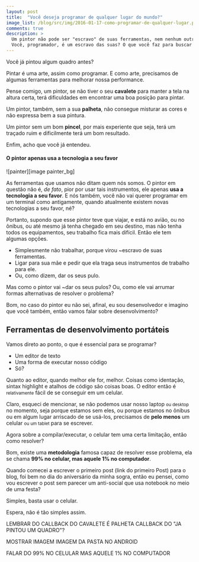 ```yaml
---
layout: post
title:  "Você deseja programar de qualquer lugar do mundo?"
image_list: /blog/src/img/2016-01-17-como-programar-de-qualquer-lugar.png
comments: true
description: >
  Um pintor não pode ser "escravo" de suas ferramentas, nem nenhum outro profissional.
  Você, programador, é um escravo das suas? O que você faz para buscar sua independência?
---
```


Você já pintou algum quadro antes?

Pintar é uma arte, assim como programar. E como arte, precisamos de algumas ferramentas para melhorar nossa performance. 

Pense comigo, um pintor, se não tiver o seu <strong>cavalete</strong> para manter a tela na altura certa, terá dificuldades em encontrar uma boa posição para pintar.

Um pintor, também, sem a sua <strong>palheta</strong>, não consegue misturar as cores e não expressa bem a sua pintura.

Um pintor sem um bom <strong>pincel</strong>, por mais experiente que seja, terá um traçado ruim e dificilmente terá um bom resultado.

Enfim, acho que você já entendeu.

<h4 class="image-title">O pintor apenas usa a tecnologia a seu favor</h4>
<span class="center-horizontal">
	![painter][image painter_bg]
</span>

As ferramentas que usamos não ditam quem nós somos. O pintor em questão não é, <em>de fato</em>, pior por usar tais instrumentos, ele apenas <strong>usa a tecnologia a seu favor</strong>. E nós também, você não vai querer programar em um terminal como antigamente, quando atualmente existem novas tecnologias a seu favor, né?

Portanto, supondo que esse pintor teve que viajar, e está no avião, ou no ônibus, ou até mesmo já tenha chegado em seu destino, mas não tenha todos os equipamentos, seu trabalho fica mais difícil. Então ele tem algumas opções.

<ul>
	<li>
		Simplesmente não trabalhar, porque virou ~escravo de suas ferramentas.
	</li>
	<li>
		Ligar para sua mãe e pedir que ela traga seus instrumentos de trabalho para ele.
	</li>
	<li>
		Ou, como dizem, dar os seus pulo.
	</li>
</ul>

 

Mas como o pintor vai ~dar os seus pulos? Ou, como ele vai arrumar formas alternativas de resolver o problema?

Bom, no caso do pintor eu não sei, afinal, eu sou desenvolvedor e imagino que você também, então vamos falar sobre desenvolvimento?

<h2>Ferramentas de desenvolvimento portáteis</h2>

Vamos direto ao ponto, o que é essencial para se programar? 

 * Um editor de texto
 * Uma forma de executar nosso código
 * Só? 
 
Quanto ao editor, quando melhor ele for, melhor. Coisas como identação, sintax highlight e atalhos de código são coisas boas. O editor então é <small>relativamente</small> fácil de se conseguir em um celular.

Claro, esqueci de mencionar, se não podemos usar nosso laptop <small>ou desktop</small> no momento, seja porque estamos sem eles, ou porque estamos no ônibus ou em algum lugar arriscado de se usá-los, precisamos de <strong>pelo menos</strong> um celular <small>ou um tablet</small> para se escrever.

Agora sobre a compilar/executar, o celular tem uma certa limitação, então como resolver? 

Bom, existe uma **metodologia** famosa capaz de resolver esse problema, ela se chama **99% no celular, mas aquele 1% no computador**. 

Quando comecei a escrever o primeiro post (link do primeiro Post) para o blog, foi bem no dia do aniversário da minha sogra, então eu pensei, como vou escrever o post sem parecer um anti-social que usa notebook no meio de uma festa? 

Simples, basta usar o celular. 

Espera, não é tão simples assim. 



LEMBRAR DO CALLBACK DO CAVALETE É PALHETA
CALLBACK DO "JA PINTOU UM QUADRO"?

MOSTRAR IMAGEM IMAGEM DA PASTA NO ANDROID

FALAR DO 99% NO CELULAR MAS AQUELE 1% NO COMPUTADOR

[image painter_bg]: /blog/src/img/2016-01-17-painter-bg.jpg